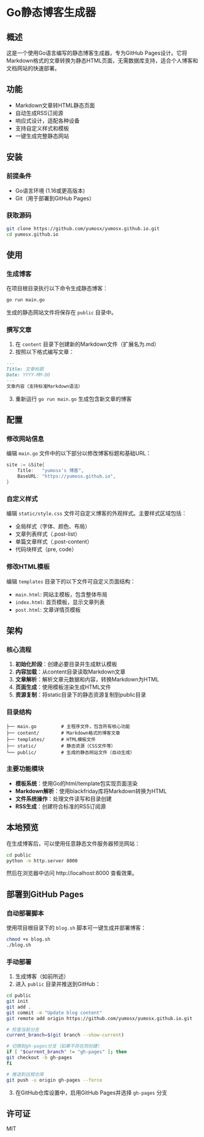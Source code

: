 # Go静态博客生成器

## 概述

这是一个使用Go语言编写的静态博客生成器，专为GitHub Pages设计。它将Markdown格式的文章转换为静态HTML页面，无需数据库支持，适合个人博客和文档网站的快速部署。

## 功能

- Markdown文章转HTML静态页面
- 自动生成RSS订阅源
- 响应式设计，适配各种设备
- 支持自定义样式和模板
- 一键生成完整静态网站

## 安装

### 前提条件

- Go语言环境 (1.16或更高版本)
- Git（用于部署到GitHub Pages）

### 获取源码

```bash
git clone https://github.com/yumosx/yumosx.github.io.git
cd yumosx.github.io
```

## 使用

### 生成博客

在项目根目录执行以下命令生成静态博客：

```bash
go run main.go
```

生成的静态网站文件将保存在 `public` 目录中。

### 撰写文章

1. 在 `content` 目录下创建新的Markdown文件（扩展名为.md）
2. 按照以下格式编写文章：

```markdown
---
Title: 文章标题
Date: YYYY-MM-DD
---
文章内容（支持标准Markdown语法）
```

3. 重新运行 `go run main.go` 生成包含新文章的博客

## 配置

### 修改网站信息

编辑 `main.go` 文件中的以下部分以修改博客标题和基础URL：

```go
site := &Site{
	Title:   "yumosx's 博客",
	BaseURL: "https://yumosx.github.io",
}
```

### 自定义样式

编辑 `static/style.css` 文件可自定义博客的外观样式。主要样式区域包括：
- 全局样式（字体、颜色、布局）
- 文章列表样式（.post-list）
- 单篇文章样式（.post-content）
- 代码块样式（pre, code）

### 修改HTML模板

编辑 `templates` 目录下的以下文件可自定义页面结构：
- `main.html`: 网站主模板，包含整体布局
- `index.html`: 首页模板，显示文章列表
- `post.html`: 文章详情页模板

## 架构

### 核心流程

1. **初始化阶段**：创建必要目录并生成默认模板
2. **内容加载**：从content目录读取Markdown文章
3. **文章解析**：解析文章元数据和内容，转换Markdown为HTML
4. **页面生成**：使用模板渲染生成HTML文件
5. **资源复制**：将static目录下的静态资源复制到public目录

### 目录结构

```
├── main.go         # 主程序文件，包含所有核心功能
├── content/        # Markdown格式的博客文章
├── templates/      # HTML模板文件
├── static/         # 静态资源（CSS文件等）
└── public/         # 生成的静态网站文件（自动生成）
```

### 主要功能模块

- **模板系统**：使用Go的html/template包实现页面渲染
- **Markdown解析**：使用blackfriday库将Markdown转换为HTML
- **文件系统操作**：处理文件读写和目录创建
- **RSS生成**：创建符合标准的RSS订阅源

## 本地预览

在生成博客后，可以使用任意静态文件服务器预览网站：

```bash
cd public
python -m http.server 8000
```

然后在浏览器中访问 http://localhost:8000 查看效果。

## 部署到GitHub Pages

### 自动部署脚本

使用项目根目录下的 `blog.sh` 脚本可一键生成并部署博客：

```bash
chmod +x blog.sh
./blog.sh
```

### 手动部署

1. 生成博客（如前所述）
2. 进入 `public` 目录并推送到GitHub：

```bash
cd public
git init
git add .
git commit -m "Update blog content"
git remote add origin https://github.com/yumosx/yumosx.github.io.git

# 检查当前分支
current_branch=$(git branch --show-current)

# 切换到gh-pages分支（如果不存在则创建）
if [ "$current_branch" != "gh-pages" ]; then
git checkout -b gh-pages
fi

# 推送到远程仓库
git push -u origin gh-pages --force
```

3. 在GitHub仓库设置中，启用GitHub Pages并选择 `gh-pages` 分支

## 许可证

MIT